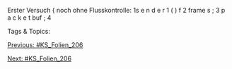Erster Versuch { noch ohne Flusskontrolle:
1s e n d e r 1 ( ) f
2 frame s ;
3 p a c k e t buf ;
4

   Tags & Topics:
   

[Previous: #KS_Folien_206](KS_Folien_206.md)

[Next: #KS_Folien_206](KS_Folien_206.md)